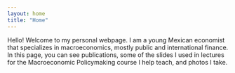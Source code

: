 ```yaml
---
layout: home
title: "Home"
---
```


Hello! Welcome to my personal webpage. I am a young Mexican economist that specializes in macroeconomics, mostly public and international finance. In this page, you can see publications, some of the slides I used in lectures for the Macroeconomic Policymaking course I help teach, and photos I take.  
